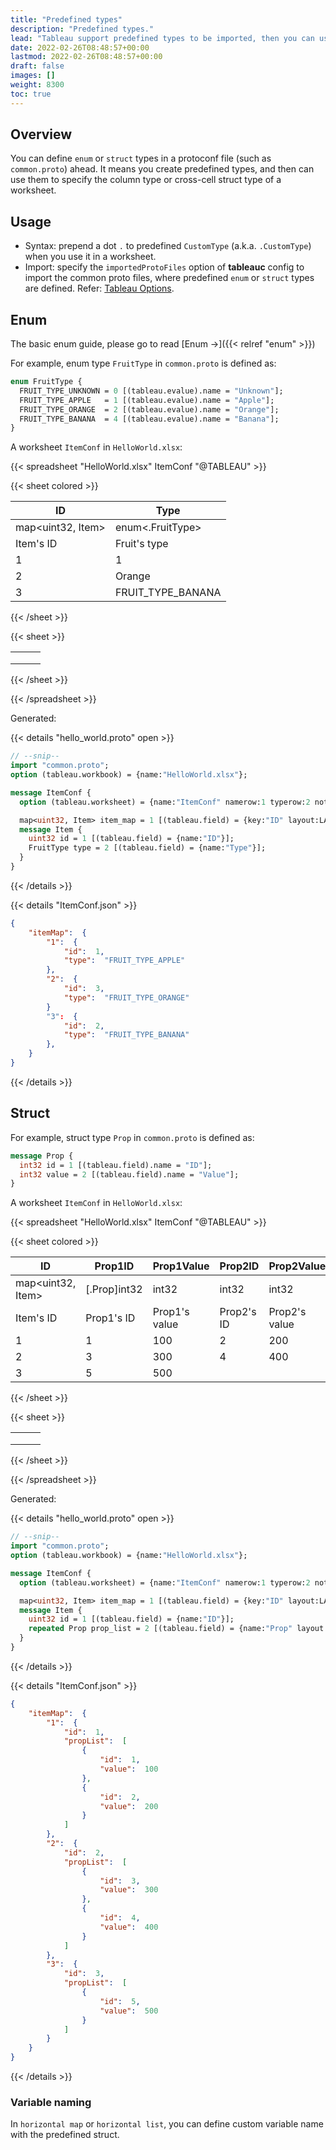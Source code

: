 ```yaml
---
title: "Predefined types"
description: "Predefined types."
lead: "Tableau support predefined types to be imported, then you can use it in Excel/CSV/XML."
date: 2022-02-26T08:48:57+00:00
lastmod: 2022-02-26T08:48:57+00:00
draft: false
images: []
weight: 8300
toc: true
---
```


## Overview

You can define `enum` or `struct` types in a protoconf file (such as `common.proto`) ahead. It means you create predefined types, and then can use them to specify the column type or cross-cell struct type of a worksheet.

## Usage

- Syntax: prepend a dot `.` to predefined `CustomType` (a.k.a. `.CustomType`) when you use it in a worksheet.
- Import: specify the `importedProtoFiles` option of **tableauc** config to import the common proto files, where predefined `enum` or `struct` types are defined. Refer: [Tableau Options](https://github.com/tableauio/tableau/blob/master/options/options.go#L105).

## Enum

The basic enum guide, please go to read [Enum →]({{< relref "enum" >}})

For example, enum type `FruitType` in `common.proto` is defined as:

```protobuf
enum FruitType {
  FRUIT_TYPE_UNKNOWN = 0 [(tableau.evalue).name = "Unknown"];
  FRUIT_TYPE_APPLE   = 1 [(tableau.evalue).name = "Apple"];
  FRUIT_TYPE_ORANGE  = 2 [(tableau.evalue).name = "Orange"];
  FRUIT_TYPE_BANANA  = 4 [(tableau.evalue).name = "Banana"];
}
```

A worksheet `ItemConf` in `HelloWorld.xlsx`:

{{< spreadsheet "HelloWorld.xlsx" ItemConf "@TABLEAU" >}}

{{< sheet colored >}}

| ID                | Type              |
|-------------------|-------------------|
| map<uint32, Item> | enum<.FruitType>  |
| Item's ID         | Fruit's type      |
| 1                 | 1                 |
| 2                 | Orange            |
| 3                 | FRUIT_TYPE_BANANA |

{{< /sheet >}}

{{< sheet >}}

|   |   |   |
|---|---|---|
|   |   |   |
|   |   |   |
|   |   |   |

{{< /sheet >}}

{{< /spreadsheet >}}

Generated:

{{< details "hello_world.proto" open >}}

```protobuf
// --snip--
import "common.proto";
option (tableau.workbook) = {name:"HelloWorld.xlsx"};

message ItemConf {
  option (tableau.worksheet) = {name:"ItemConf" namerow:1 typerow:2 noterow:3 datarow:4};

  map<uint32, Item> item_map = 1 [(tableau.field) = {key:"ID" layout:LAYOUT_VERTICAL}];
  message Item {
    uint32 id = 1 [(tableau.field) = {name:"ID"}];
    FruitType type = 2 [(tableau.field) = {name:"Type"}];
  }
}
```

{{< /details >}}

{{< details "ItemConf.json" >}}

```json
{
    "itemMap":  {
        "1":  {
            "id":  1,
            "type":  "FRUIT_TYPE_APPLE"
        },
        "2":  {
            "id":  3,
            "type":  "FRUIT_TYPE_ORANGE"
        }
        "3":  {
            "id":  2,
            "type":  "FRUIT_TYPE_BANANA"
        },
    }
}
```

{{< /details >}}

## Struct

For example, struct type `Prop` in `common.proto` is defined as:

```protobuf
message Prop {
  int32 id = 1 [(tableau.field).name = "ID"];
  int32 value = 2 [(tableau.field).name = "Value"];
}
```

A worksheet `ItemConf` in `HelloWorld.xlsx`:

{{< spreadsheet "HelloWorld.xlsx" ItemConf "@TABLEAU" >}}

{{< sheet colored >}}

| ID                | Prop1ID      | Prop1Value    | Prop2ID    | Prop2Value    |
|-------------------|--------------|---------------|------------|---------------|
| map<uint32, Item> | [.Prop]int32 | int32         | int32      | int32         |
| Item's ID         | Prop1's ID   | Prop1's value | Prop2's ID | Prop2's value |
| 1                 | 1            | 100           | 2          | 200           |
| 2                 | 3            | 300           | 4          | 400           |
| 3                 | 5            | 500           |            |               |

{{< /sheet >}}

{{< sheet >}}

|   |   |   |
|---|---|---|
|   |   |   |
|   |   |   |
|   |   |   |

{{< /sheet >}}

{{< /spreadsheet >}}

Generated:

{{< details "hello_world.proto" open >}}

```protobuf
// --snip--
import "common.proto";
option (tableau.workbook) = {name:"HelloWorld.xlsx"};

message ItemConf {
  option (tableau.worksheet) = {name:"ItemConf" namerow:1 typerow:2 noterow:3 datarow:4};

  map<uint32, Item> item_map = 1 [(tableau.field) = {key:"ID" layout:LAYOUT_VERTICAL}];
  message Item {
    uint32 id = 1 [(tableau.field) = {name:"ID"}];
    repeated Prop prop_list = 2 [(tableau.field) = {name:"Prop" layout:LAYOUT_HORIZONTAL}];
  }
}
```

{{< /details >}}

{{< details "ItemConf.json" >}}

```json
{
    "itemMap":  {
        "1":  {
            "id":  1,
            "propList":  [
                {
                    "id":  1,
                    "value":  100
                },
                {
                    "id":  2,
                    "value":  200
                }
            ]
        },
        "2":  {
            "id":  2,
            "propList":  [
                {
                    "id":  3,
                    "value":  300
                },
                {
                    "id":  4,
                    "value":  400
                }
            ]
        },
        "3":  {
            "id":  3,
            "propList":  [
                {
                    "id":  5,
                    "value":  500
                }
            ]
        }
    }
}
```

{{< /details >}}

### Variable naming

In `horizontal map` or `horizontal list`, you can define custom variable name with the predefined struct.
